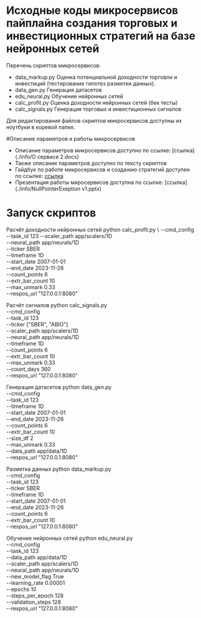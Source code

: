 # Исходные коды микросервисов пайплайна создания торговых и инвестиционных стратегий на базе нейронных сетей

Перечень скриптов микросервисов:   
- data_markup.py		Оценка потенциальной доходности торговли и инвестиций (тестирование гипотез разметки данных).
- data_gen.py			Генерация датасетов
- edu_neural.py			Обучение нейронных сетей
- calc_profit.py		Оценка доходности нейронных сетей (бек тесты)
- calc_signals.py		Генерация торговых и инвестиционных сигналов

Для редактирования файлов скриптов микросервисов доступны их ноутбуки в коревой папке.

#Описание параметров и работы микросервисов
- Описание параметров микросервисов доступно по ссылке: [ссылка](./info/О сервисе 2.docx)
- Также описание параметров доступно по тексту скриптов
- Гайдбук по работе микросервисов и созданию стратегий доступен по ссылке: [ссылка](./how-to-guide.docx)
- Презентация работы миросервисов доступна по ссылке: [ссылка](./info/NullPointerExeption v1.pptx)

# Запуск скриптов
Расчёт доходности нейронных сетей
python calc_profit.py \ 
	--cmd_config \
	--task_id 123
	--scaler_path app/scalers/1D \
	--neural_path app/neurals/1D \
	--ticker SBER \
	--timeframe 1D \
	--start_date 2007-01-01 \
	--end_date 2023-11-26 \
	--count_points 6 \
	--extr_bar_count 10 \
	--max_unmark 0.33 \
	--respos_url "127.0.0.1:8080"

Расчёт сигналов
python calc_signals.py  \
	--cmd_config \
	--task_id 123 \
	--ticker ["SBER", "ABIO"] \
	--scaler_path app/scalers/1D \
	--neural_path app/neurals/1D \
	--timeframe 1D \
	--count_points 6 \
	--extr_bar_count 10 \
	--max_unmark 0.33 \
	--count_days 360 \
	--respos_url "127.0.0.1:8080"

Генерация датасетов
python data_gen.py \
	--cmd_config \
	--task_id 123 \
	--timeframe 1D \
	--start_date 2007-01-01 \
	--end_date 2023-11-26 \
	--count_points 6 \
	--extr_bar_count 10 \
	--size_df 2 \
	--max_unmark 0.33 \
	--data_path app/data/1D \
	--respos_url "127.0.0.1:8080"

Разметка данных
python data_markup.py \
	--cmd_config \
	--task_id 123 \
	--ticker SBER \
	--timeframe 1D \
	--start_date 2007-01-01 \
	--end_date 2023-11-26 \
	--count_points 6 \
	--extr_bar_count 10 \
	--respos_url "127.0.0.1:8080"

Обучение нейронных сетей
python edu_neural.py \
	--cmd_config \
	--task_id 123 \
	--data_path app/data/1D \
	--scaler_path app/scalers/1D \
	--neural_path app/neurals/1D \
	--new_model_flag True \
	--learning_rate 0.00001 \
	--epochs 10 \
	--steps_per_epoch 128 \
	--validation_steps 128 \
	--respos_url "127.0.0.1:8080"